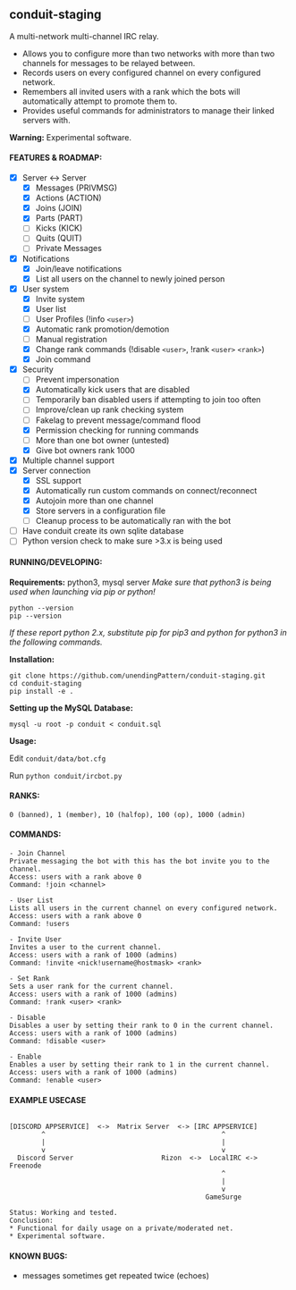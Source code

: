 ## conduit-staging

A multi-network multi-channel IRC relay.

* Allows you to configure more than two networks with more than two channels for messages to be relayed between.
* Records users on every configured channel on every configured network.
* Remembers all invited users with a rank which the bots will automatically attempt to promote them to.
* Provides useful commands for administrators to manage their linked servers with.

**Warning:** Experimental software.

#### FEATURES & ROADMAP:
 - [x] Server <-> Server
     - [x] Messages (PRIVMSG)
     - [x] Actions (ACTION)
     - [x] Joins (JOIN)
     - [x] Parts (PART)
     - [ ] Kicks (KICK)
     - [ ] Quits (QUIT)
     - [ ] Private Messages
 - [x] Notifications
    - [x] Join/leave notifications
    - [x] List all users on the channel to newly joined person
 - [x] User system
   - [x] Invite system
   - [x] User list
   - [ ] User Profiles (!info `<user>`)
   - [x] Automatic rank promotion/demotion
   - [ ] Manual registration
   - [x] Change rank commands (!disable `<user>`, !rank `<user>` `<rank>`)
   - [x] Join command
 - [x] Security
    - [ ] Prevent impersonation
    - [x] Automatically kick users that are disabled
    - [ ] Temporarily ban disabled users if attempting to join too often
    - [ ] Improve/clean up rank checking system
    - [ ] Fakelag to prevent message/command flood
    - [x] Permission checking for running commands
    - [ ] More than one bot owner (untested)
    - [x] Give bot owners rank 1000
 - [x] Multiple channel support
 - [x] Server connection
   - [x] SSL support
   - [x] Automatically run custom commands on connect/reconnect
   - [x] Autojoin more than one channel
   - [x] Store servers in a configuration file
   - [ ] Cleanup process to be automatically ran with the bot
 - [ ] Have conduit create its own sqlite database
 - [ ] Python version check to make sure >3.x is being used

#### RUNNING/DEVELOPING:
**Requirements:** python3, mysql server
*Make sure that python3 is being used when launching via pip or python!*
```
python --version
pip --version
```
*If these report python 2.x, substitute pip for pip3 and python for python3 in the following commands.*

**Installation:**
```
git clone https://github.com/unendingPattern/conduit-staging.git
cd conduit-staging
pip install -e .
```

**Setting up the MySQL Database:**

```
mysql -u root -p conduit < conduit.sql
```

**Usage:**

Edit `conduit/data/bot.cfg`

Run `python conduit/ircbot.py`

#### RANKS:
```
0 (banned), 1 (member), 10 (halfop), 100 (op), 1000 (admin)
```

#### COMMANDS:
```
- Join Channel
Private messaging the bot with this has the bot invite you to the channel.
Access: users with a rank above 0
Command: !join <channel>

- User List
Lists all users in the current channel on every configured network.
Access: users with a rank above 0
Command: !users

- Invite User
Invites a user to the current channel.
Access: users with a rank of 1000 (admins)
Command: !invite <nick!username@hostmask> <rank>

- Set Rank
Sets a user rank for the current channel.
Access: users with a rank of 1000 (admins)
Command: !rank <user> <rank>

- Disable
Disables a user by setting their rank to 0 in the current channel.
Access: users with a rank of 1000 (admins)
Command: !disable <user>

- Enable
Enables a user by setting their rank to 1 in the current channel.
Access: users with a rank of 1000 (admins)
Command: !enable <user>
```

#### EXAMPLE USECASE
```

[DISCORD APPSERVICE]  <->  Matrix Server  <-> [IRC APPSERVICE]
        ^                                            ^
        |                                            |
        v                                            v
  Discord Server                      Rizon  <->  LocalIRC <-> Freenode
                                                     ^
                                                     |
                                                     v
                                                 GameSurge
                                                  
Status: Working and tested.
Conclusion:
* Functional for daily usage on a private/moderated net.
* Experimental software.

```

#### KNOWN BUGS:
* messages sometimes get repeated twice (echoes)